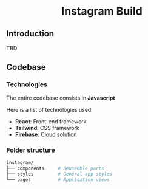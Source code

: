 <div align="center">

# Instagram Build

</div>

## Introduction

TBD

## Codebase

### Technologies

The entire codebase consists in **Javascript**

Here is a list of technologies used:

- **React**: Front-end framework
- **Tailwind**: CSS framework
- **Firebase**: Cloud solution

### Folder structure

```sh
instagram/
├── components     # Reusabble parts
├── styles         # General app styles
└── pages          # Application views
```
